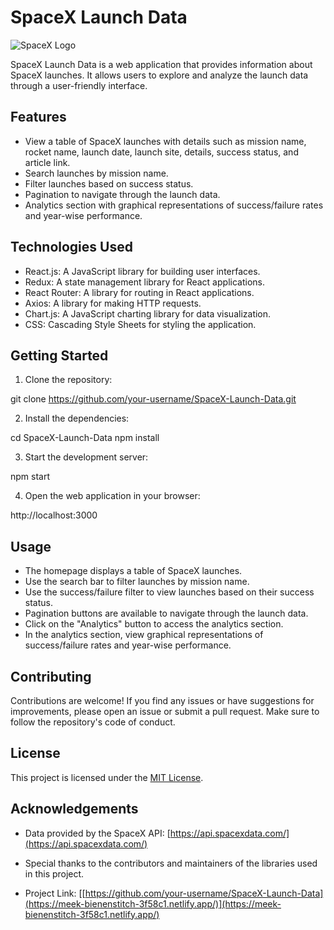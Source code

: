# SpaceX Launch Data

![SpaceX Logo](/path/to/logo.png)

SpaceX Launch Data is a web application that provides information about SpaceX launches. It allows users to explore and analyze the launch data through a user-friendly interface.

## Features

- View a table of SpaceX launches with details such as mission name, rocket name, launch date, launch site, details, success status, and article link.
- Search launches by mission name.
- Filter launches based on success status.
- Pagination to navigate through the launch data.
- Analytics section with graphical representations of success/failure rates and year-wise performance.

## Technologies Used

- React.js: A JavaScript library for building user interfaces.
- Redux: A state management library for React applications.
- React Router: A library for routing in React applications.
- Axios: A library for making HTTP requests.
- Chart.js: A JavaScript charting library for data visualization.
- CSS: Cascading Style Sheets for styling the application.

## Getting Started

1. Clone the repository:

git clone https://github.com/your-username/SpaceX-Launch-Data.git


2. Install the dependencies:

cd SpaceX-Launch-Data
npm install


3. Start the development server:

npm start


4. Open the web application in your browser:

http://localhost:3000


## Usage

- The homepage displays a table of SpaceX launches.
- Use the search bar to filter launches by mission name.
- Use the success/failure filter to view launches based on their success status.
- Pagination buttons are available to navigate through the launch data.
- Click on the "Analytics" button to access the analytics section.
- In the analytics section, view graphical representations of success/failure rates and year-wise performance.

## Contributing

Contributions are welcome! If you find any issues or have suggestions for improvements, please open an issue or submit a pull request. Make sure to follow the repository's code of conduct.

## License

This project is licensed under the [MIT License](LICENSE).

## Acknowledgements

- Data provided by the SpaceX API: [https://api.spacexdata.com/](https://api.spacexdata.com/)
- Special thanks to the contributors and maintainers of the libraries used in this project.

- Project Link: [[https://github.com/your-username/SpaceX-Launch-Data](https://meek-bienenstitch-3f58c1.netlify.app/)](https://meek-bienenstitch-3f58c1.netlify.app/)
